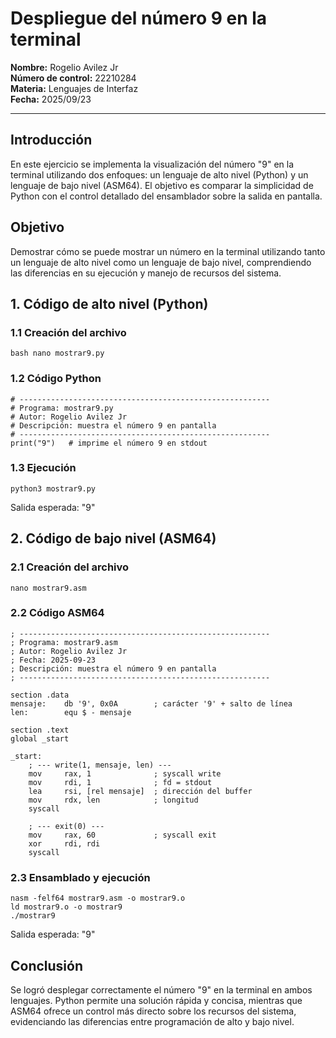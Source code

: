 # Despliegue del número 9 en la terminal

**Nombre:** Rogelio Avilez Jr  
**Número de control:** 22210284  
**Materia:** Lenguajes de Interfaz  
**Fecha:** 2025/09/23  

---
## Introducción
En este ejercicio se implementa la visualización del número "9" en la terminal utilizando dos enfoques: un lenguaje de alto nivel (Python) y un lenguaje de bajo nivel (ASM64). El objetivo es comparar la simplicidad de Python con el control detallado del ensamblador sobre la salida en pantalla.  

## Objetivo
Demostrar cómo se puede mostrar un número en la terminal utilizando tanto un lenguaje de alto nivel como un lenguaje de bajo nivel, comprendiendo las diferencias en su ejecución y manejo de recursos del sistema.  

## 1. Código de alto nivel (Python)

### 1.1 Creación del archivo
```
bash nano mostrar9.py
```
### 1.2 Código Python
```
# --------------------------------------------------------
# Programa: mostrar9.py
# Autor: Rogelio Avilez Jr
# Descripción: muestra el número 9 en pantalla
# --------------------------------------------------------
print("9")   # imprime el número 9 en stdout
```
### 1.3 Ejecución
```
python3 mostrar9.py
```
Salida esperada: "9"

## 2. Código de bajo nivel (ASM64)
### 2.1 Creación del archivo
```
nano mostrar9.asm

```
### 2.2 Código ASM64
```
; --------------------------------------------------------
; Programa: mostrar9.asm
; Autor: Rogelio Avilez Jr
; Fecha: 2025-09-23
; Descripción: muestra el número 9 en pantalla
; --------------------------------------------------------

section .data
mensaje:    db '9', 0x0A        ; carácter '9' + salto de línea
len:        equ $ - mensaje

section .text
global _start

_start:
    ; --- write(1, mensaje, len) ---
    mov     rax, 1              ; syscall write
    mov     rdi, 1              ; fd = stdout
    lea     rsi, [rel mensaje]  ; dirección del buffer
    mov     rdx, len            ; longitud
    syscall

    ; --- exit(0) ---
    mov     rax, 60             ; syscall exit
    xor     rdi, rdi
    syscall

```
### 2.3 Ensamblado y ejecución
```
nasm -felf64 mostrar9.asm -o mostrar9.o
ld mostrar9.o -o mostrar9
./mostrar9
```
Salida esperada: "9"

## Conclusión
Se logró desplegar correctamente el número "9" en la terminal en ambos lenguajes. Python permite una solución rápida y concisa, mientras que ASM64 ofrece un control más directo sobre los recursos del sistema, evidenciando las diferencias entre programación de alto y bajo nivel.
